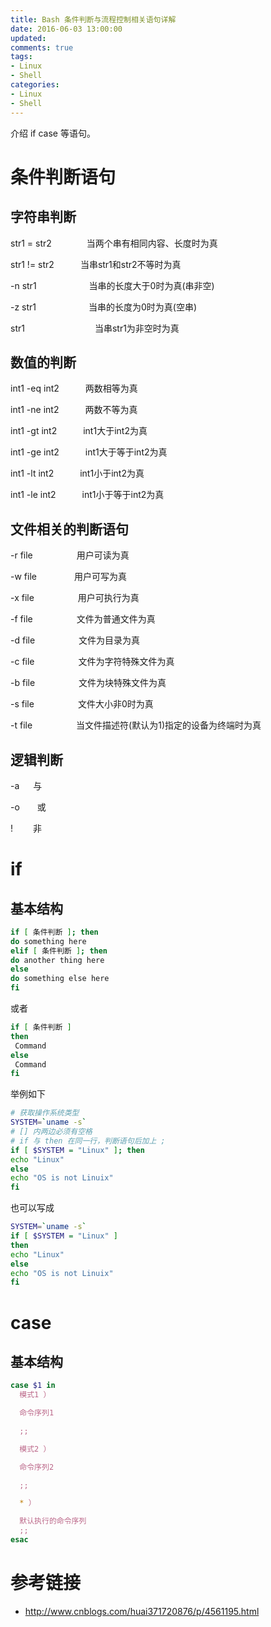```yaml
---
title: Bash 条件判断与流程控制相关语句详解
date: 2016-06-03 13:00:00
updated:
comments: true
tags:
- Linux
- Shell
categories:
- Linux
- Shell
---
```


介绍 if case 等语句。

<!--more-->

# 条件判断语句

## 字符串判断

str1 = str2　　　　当两个串有相同内容、长度时为真

str1 != str2　　　当串str1和str2不等时为真

-n str1　　　　　　当串的长度大于0时为真(串非空)

-z str1　　　　　　当串的长度为0时为真(空串)

str1　　　　　　　　当串str1为非空时为真

## 数值的判断

int1 -eq int2　　　两数相等为真

int1 -ne int2　　　两数不等为真

int1 -gt int2　　　int1大于int2为真

int1 -ge int2　　　int1大于等于int2为真

int1 -lt int2　　　int1小于int2为真

int1 -le int2　　　int1小于等于int2为真

## 文件相关的判断语句

-r file　　　　　用户可读为真

-w file　　　　  用户可写为真

-x file　　　　　用户可执行为真

-f file　　　　　文件为普通文件为真

-d file　　　　　文件为目录为真

-c file　　　　　文件为字符特殊文件为真

-b file　　　　　文件为块特殊文件为真

-s file　　　　　文件大小非0时为真

-t file　　　　　当文件描述符(默认为1)指定的设备为终端时为真

## 逻辑判断

-a 　 与

-o　　或

!　　 非

# if

## 基本结构

```bash
if [ 条件判断 ]; then
do something here
elif [ 条件判断 ]; then
do another thing here
else
do something else here
fi
```

或者

```bash
if [ 条件判断 ]
then
 Command
else
 Command
fi
```

举例如下

```bash
# 获取操作系统类型
SYSTEM=`uname -s`
# [] 内两边必须有空格
# if 与 then 在同一行，判断语句后加上 ;
if [ $SYSTEM = "Linux" ]; then
echo "Linux"
else
echo "OS is not Linuix"
fi
```

也可以写成

```bash
SYSTEM=`uname -s`
if [ $SYSTEM = "Linux" ]
then
echo "Linux"
else
echo "OS is not Linuix"
fi
```

# case

## 基本结构

```bash
case $1 in
  模式1 ）

  命令序列1

  ;;

  模式2 ）

  命令序列2

  ;;

  * ）

  默认执行的命令序列
  ;;
esac
```

# 参考链接

* http://www.cnblogs.com/huai371720876/p/4561195.html
